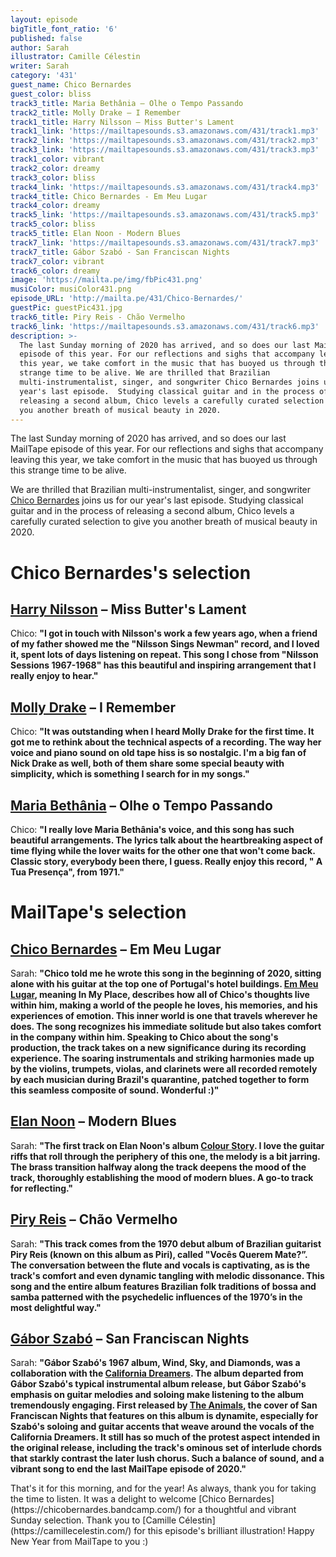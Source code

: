 ```yaml
---
layout: episode
bigTitle_font_ratio: '6'
published: false
author: Sarah
illustrator: Camille Célestin
writer: Sarah
category: '431'
guest_name: Chico Bernardes
guest_color: bliss
track3_title: Maria Bethânia – Olhe o Tempo Passando
track2_title: Molly Drake – I Remember
track1_title: Harry Nilsson – Miss Butter's Lament
track1_link: 'https://mailtapesounds.s3.amazonaws.com/431/track1.mp3'
track2_link: 'https://mailtapesounds.s3.amazonaws.com/431/track2.mp3'
track3_link: 'https://mailtapesounds.s3.amazonaws.com/431/track3.mp3'
track1_color: vibrant
track2_color: dreamy
track3_color: bliss
track4_link: 'https://mailtapesounds.s3.amazonaws.com/431/track4.mp3'
track4_title: Chico Bernardes - Em Meu Lugar
track4_color: dreamy
track5_link: 'https://mailtapesounds.s3.amazonaws.com/431/track5.mp3'
track5_color: bliss
track5_title: Elan Noon - Modern Blues
track7_link: 'https://mailtapesounds.s3.amazonaws.com/431/track7.mp3'
track7_title: Gábor Szabó - San Franciscan Nights
track7_color: vibrant
track6_color: dreamy
image: 'https://mailta.pe/img/fbPic431.png'
musiColor: musiColor431.png
episode_URL: 'http://mailta.pe/431/Chico-Bernardes/'
guestPic: guestPic431.jpg
track6_title: Piry Reis - Chão Vermelho
track6_link: 'https://mailtapesounds.s3.amazonaws.com/431/track6.mp3'
description: >-
  The last Sunday morning of 2020 has arrived, and so does our last MailTape
  episode of this year. For our reflections and sighs that accompany leaving
  this year, we take comfort in the music that has buoyed us through this
  strange time to be alive. We are thrilled that Brazilian
  multi-instrumentalist, singer, and songwriter Chico Bernardes joins us for our
  year's last episode.  Studying classical guitar and in the process of
  releasing a second album, Chico levels a carefully curated selection to give
  you another breath of musical beauty in 2020.
---
```

<p id="introduction">The last Sunday morning of 2020 has arrived, and so does our last MailTape episode of this year. For our reflections and sighs that accompany leaving this year, we take comfort in the music that has buoyed us through this strange time to be alive.
  
  
We are thrilled that Brazilian multi-instrumentalist, singer, and songwriter [Chico Bernardes](https://chicobernardes.bandcamp.com/) joins us for our year's last episode.  Studying classical guitar and in the process of releasing a second album, Chico levels a carefully curated selection to give you another breath of musical beauty in 2020. 
</p>

# Chico Bernardes's selection

## [Harry Nilsson](https://harrynilsson.com/) – Miss Butter's Lament
Chico: **"**I got in touch with Nilsson's work a few years ago, when a friend of my father showed me the "Nilsson Sings Newman" record, and I loved it, spent lots of days listening on repeat. This song I chose from "Nilsson Sessions 1967-1968" has this beautiful and inspiring arrangement that I really enjoy to hear.**"**

## [Molly Drake](https://mollydrake.bandcamp.com/album/molly-drake) – I Remember
Chico: **"**It was outstanding when I heard Molly Drake for the first time. It got me to rethink about the technical aspects of a recording. The way her voice and piano sound on old tape hiss is so nostalgic. I'm a big fan of Nick Drake as well, both of them share some special beauty with simplicity, which is something I search for in my songs.**"**

## [Maria Bethânia](https://www.allmusic.com/artist/maria-beth%C3%A2nia-mn0000573410/biography) – Olhe o Tempo Passando
Chico: **"**I really love Maria Bethânia's voice, and this song has such beautiful arrangements. The lyrics talk about the heartbreaking aspect of time flying while the lover waits for the other one that won't come back. Classic story, everybody been there, I guess. Really enjoy this record, " A Tua Presença", from 1971.**"**

# MailTape's selection

## [Chico Bernardes](https://chicobernardes.bandcamp.com/) – Em Meu Lugar
Sarah: **"**Chico told me he wrote this song in the beginning of 2020, sitting alone with his guitar at the top one of Portugal's hotel buildings. [Em Meu Lugar](https://chicobernardes.bandcamp.com/track/em-meu-lugar-3), meaning **In My Place**, describes how all of Chico's thoughts live within him, making a world of the people he loves, his memories, and his experiences of emotion. This inner world is one that travels wherever he does. The song recognizes his immediate solitude but also takes comfort in the company within him. Speaking to Chico about the song's production, the track takes on a new significance during its recording experience. The soaring instrumentals and striking harmonies made up by the violins, trumpets, violas, and clarinets were all recorded remotely by each musician during Brazil's quarantine, patched together to form this seamless composite of sound. Wonderful :)**"**

## [Elan Noon](https://elannoon.bandcamp.com/) – Modern Blues
Sarah: **"**The first track on Elan Noon's album [Colour Story](https://elannoon.bandcamp.com/). I love the guitar riffs that roll through the periphery of this one, the melody is a bit jarring. The brass transition halfway along the track deepens the mood of the track, thoroughly establishing the mood of modern blues. A go-to track for reflecting.**"**

## [Piry Reis](https://piri.bandcamp.com/) – Chão Vermelho
Sarah: **"**This track comes from the 1970 debut album of Brazilian guitarist Piry Reis (known on this album as Piri), called "Vocês Querem Mate?”. The conversation between the flute and vocals is captivating, as is the track's comfort and even dynamic tangling with melodic dissonance. This song and the entire album features Brazilian folk traditions of bossa and samba patterned with the psychedelic influences of the 1970’s in the most delightful way.**"**

## [Gábor Szabó](https://www.discogs.com/artist/22851-Gabor-Szabo) – San Franciscan Nights
Sarah: **"**Gábor Szabó's 1967 album, **Wind, Sky, and Diamonds**, was a collaboration with the [California Dreamers](http://www.themamasandthepapasofficial.com/). The album departed from Gábor Szabó's typical instrumental album release, but Gábor Szabó's emphasis on guitar melodies and soloing make listening to the album tremendously engaging. First released by [The Animals](https://www.facebook.com/TheAnimalsMusic/), the cover of San Franciscan Nights that features on this album is dynamite, especially for Szabó's soloing and guitar accents that weave around the vocals of the California Dreamers. It still has so much of the protest aspect intended in the original release, including the track's ominous set of interlude chords that starkly contrast the later lush chorus. Such a balance of sound, and a vibrant song to end the last MailTape episode of 2020.**"**

<p id="outroduction">That's it for this morning, and for the year! As always, thank you for taking the time to listen. It was a delight to welcome [Chico Bernardes](https://chicobernardes.bandcamp.com/) for a thoughtful and vibrant Sunday selection. Thank you to [Camille Célestin](https://camillecelestin.com/) for this episode's brilliant illustration! Happy New Year from MailTape to you :)</p>
